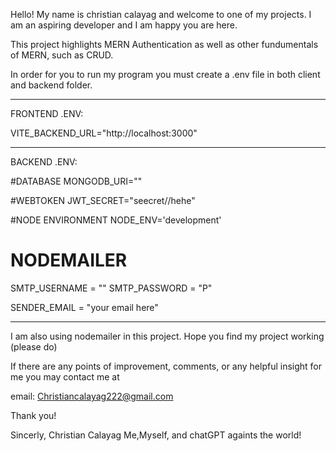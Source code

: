 Hello! My name is christian calayag and welcome to one of my projects. I am an aspiring developer and I am happy you are here. 


This project highlights MERN Authentication as well as other fundumentals of MERN, such as CRUD.

In order for you to run my program you must create a .env file in both client and backend folder. 

_____________________________________________________________

FRONTEND .ENV: 

VITE_BACKEND_URL="http://localhost:3000"
_____________________________________________________________

BACKEND .ENV:

#DATABASE
MONGODB_URI=""

#WEBTOKEN
JWT_SECRET="seecret//hehe"

#NODE ENVIRONMENT
NODE_ENV='development'

# NODEMAILER
SMTP_USERNAME = ""
SMTP_PASSWORD = "P"

SENDER_EMAIL = "your email here"
_____________________________________________________________

I am also using nodemailer in this project. Hope you find my project working (please do)

If there are any points of improvement, comments, or any helpful insight for me you may contact me at 

email:
Christiancalayag222@gmail.com

Thank you!

Sincerly,
Christian Calayag
Me,Myself, and chatGPT againts the world!

